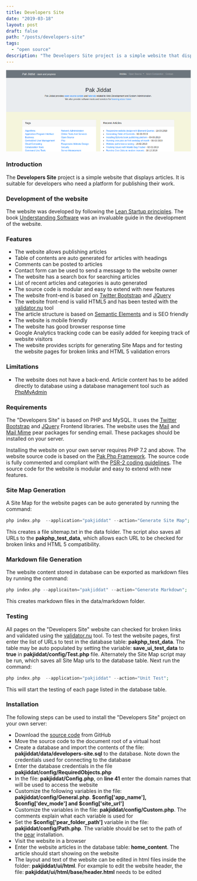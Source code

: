```yaml
---
title: Developers Site
date: "2019-03-18"
layout: post
draft: false
path: "/posts/developers-site"
tags:
  - "open source"
description: "The Developers Site project is a simple website that displays articles. It is suitable for developers who need a platform for publishing their work."
---
```


![Pak Jiddat Website](./pakjiddat-website.png)

### Introduction
The **Developers Site** project is a simple website that displays articles. It is suitable for developers who need a platform for publishing their work.

### Development of the website
The website was developed by following the [Lean Startup principles](http://theleanstartup.com/principles). The book [Understanding Software](https://www.packtpub.com/business/understanding-software) was an invaluable guide in the development of the website.

### Features
* The website allows publishing articles
* Table of contents are auto generated for articles with headings
* Comments can be posted to articles
* Contact form can be used to send a message to the website owner
* The website has a search box for searching articles
* List of recent articles and categories is auto generated
* The source code is modular and easy to extend with new features
* The website front-end is based on [Twitter Bootstrap](https://getbootstrap.com/) and [JQuery](https://jquery.com/)
* The website front-end is valid HTML5 and has been tested with the [validator.nu](https://validator.nu/) tool
* The article structure is based on [Semantic Elements](https://www.w3schools.com/html/html5_semantic_elements.asp) and is SEO friendly
* The website is mobile friendly
* The website has good browser response time
* Google Analytics tracking code can be easily added for keeping track of website visitors
* The website provides scripts for generating Site Maps and for testing the website pages for broken links and HTML 5 validation errors

### Limitations
* The website does not have a back-end. Article content has to be added directly to database using a database management tool such as [PhpMyAdmin](https://www.phpmyadmin.net/)

### Requirements
The "Developers Site" is based on PHP and MySQL. It uses the [Twitter Bootstrap](https://getbootstrap.com/) and [JQuery](https://jquery.com/) Frontend libraries. The website uses the [Mail](https://pear.php.net/package/Mail/) and [Mail Mime](https://pear.php.net/package/Mail_Mime/) pear packages for sending email. These packages should be installed on your server.

Installing the website on your own server requires PHP 7.2 and above. The website source code is based on the [Pak Php Framework](/posts/pak-php-framework). The source code is fully commented and compliant with the [PSR-2 coding guidelines](https://www.php-fig.org/psr/psr-2/). The source code for the website is modular and easy to extend with new features.

### Site Map Generation
A Site Map for the website pages can be auto generated by running the command:

```php
php index.php  --application="pakjiddat" --action="Generate Site Map";
```

This creates a file sitemap.txt in the data folder. The script also saves all URLs to the **pakphp_test_data**, which allows each URL to be checked for broken links and HTML 5 compatibility.

### Markdown file Generation
The website content stored in database can be exported as markdown files by running the command:

```php
php index.php --applicaiton="pakjiddat" --action="Generate Markdown";
```

This creates markdown files in the data/markdown folder.

### Testing
All pages on the "Developers Site" website can checked for broken links and validated using the [validator.nu](https://validator.nu/) tool. To test the website pages, first enter the list of URLs to test in the database table: **pakphp_test_data**. The table may be auto populated by setting the variable: **save_ui_test_data** to **true** in **pakjiddat/config/Test.php** file. Alternately the Site Map script may be run, which saves all Site Map urls to the database table. Next run the command:

```php
php index.php  --application="pakjiddat" --action="Unit Test";
```

This will start the testing of each page listed in the database table.

### Installation
The following steps can be used to install the "Developers Site" project on your own server:  
* Download the [source code](https://github.com/pakjiddat/developers-site/archive/master.zip) from GitHub
* Move the source code to the document root of a virtual host
* Create a database and import the contents of the file: **pakjiddat/data/developers-site.sql** to the database. Note down the credentials used for connecting to the database
* Enter the database credentials in the file **pakjiddat/config/RequiredObjects.php**
* In the file: **pakjiddat/Config.php**, on **line 41** enter the domain names that will be used to access the website
* Customize the following variables in the file: **pakjiddat/config/General.php**. **$config['app_name'], $config['dev_mode'] and $config['site_url']**
* Customize the variables in the file: **pakjiddat/config/Custom.php**. The comments explain what each variable is used for
* Set the **$config['pear_folder_path']** variable in the file: **pakjiddat/config/Path.php**. The variable should be set to the path of the [pear](https://pear.php.net/) installation.
* Visit the website in a browser
* Enter the website articles in the database table: **home_content**. The article should start showing on the website
* The layout and text of the website can be edited in html files inside the folder: **pakjiddat/ui/html**. For example to edit the website header, the file: **pakjiddat/ui/html/base/header.html** needs to be edited
